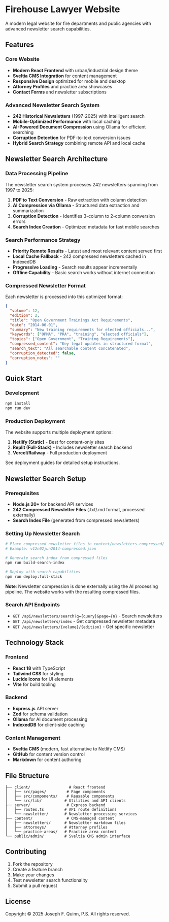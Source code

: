 # Firehouse Lawyer Website

A modern legal website for fire departments and public agencies with advanced newsletter search capabilities.

## Features

### Core Website
- **Modern React Frontend** with urban/industrial design theme
- **Sveltia CMS Integration** for content management
- **Responsive Design** optimized for mobile and desktop
- **Attorney Profiles** and practice area showcases
- **Contact Forms** and newsletter subscriptions

### Advanced Newsletter Search System
- **242 Historical Newsletters** (1997-2025) with intelligent search
- **Mobile-Optimized Performance** with local caching
- **AI-Powered Document Compression** using Ollama for efficient searching
- **Corruption Detection** for PDF-to-text conversion issues
- **Hybrid Search Strategy** combining remote API and local cache

## Newsletter Search Architecture

### Data Processing Pipeline
The newsletter search system processes 242 newsletters spanning from 1997 to 2025:

1. **PDF to Text Conversion** - Raw extraction with column detection
2. **AI Compression via Ollama** - Structured data extraction and summarization
3. **Corruption Detection** - Identifies 3-column to 2-column conversion errors
4. **Search Index Creation** - Optimized metadata for fast mobile searches

### Search Performance Strategy
- **Priority Remote Results** - Latest and most relevant content served first
- **Local Cache Fallback** - 242 compressed newsletters cached in IndexedDB
- **Progressive Loading** - Search results appear incrementally
- **Offline Capability** - Basic search works without internet connection

### Compressed Newsletter Format
Each newsletter is processed into this optimized format:
```json
{
  "volume": 12,
  "edition": 2,
  "title": "Open Government Trainings Act Requirements",
  "date": "2014-06-01",
  "summary": "New training requirements for elected officials...",
  "keywords": ["OPMA", "PRA", "training", "elected officials"],
  "topics": ["Open Government", "Training Requirements"],
  "compressed_content": "Key legal updates in structured format",
  "search_text": "All searchable content concatenated",
  "corruption_detected": false,
  "corruption_notes": ""
}
```

## Quick Start

### Development
```bash
npm install
npm run dev
```

### Production Deployment
The website supports multiple deployment options:

1. **Netlify (Static)** - Best for content-only sites
2. **Replit (Full-Stack)** - Includes newsletter search backend
3. **Vercel/Railway** - Full production deployment

See deployment guides for detailed setup instructions.

## Newsletter Search Setup

### Prerequisites
- **Node.js 20+** for backend API services
- **242 Compressed Newsletter Files** (.txt/.md format, processed externally)
- **Search Index File** (generated from compressed newsletters)

### Setting Up Newsletter Search
```bash
# Place compressed newsletter files in content/newsletters-compressed/
# Example: v12n02jun2014-compressed.json

# Generate search index from compressed files
npm run build-search-index

# Deploy with search capabilities
npm run deploy:full-stack
```

**Note**: Newsletter compression is done externally using the AI processing pipeline. The website works with the resulting compressed files.

### Search API Endpoints
- `GET /api/newsletters/search?q={query}&page={n}` - Search newsletters
- `GET /api/newsletters/index` - Get compressed newsletter metadata
- `GET /api/newsletters/{volume}/{edition}` - Get specific newsletter

## Technology Stack

### Frontend
- **React 18** with TypeScript
- **Tailwind CSS** for styling
- **Lucide Icons** for UI elements
- **Vite** for build tooling

### Backend
- **Express.js** API server
- **Zod** for schema validation  
- **Ollama** for AI document processing
- **IndexedDB** for client-side caching

### Content Management
- **Sveltia CMS** (modern, fast alternative to Netlify CMS)
- **GitHub** for content version control
- **Markdown** for content authoring

## File Structure
```
├── client/                 # React frontend
│   ├── src/pages/         # Page components
│   ├── src/components/    # Reusable components
│   └── src/lib/          # Utilities and API clients
├── server/                # Express backend
│   ├── routes.ts         # API route definitions
│   └── newsletter/       # Newsletter processing services
├── content/               # CMS-managed content
│   ├── newsletters/      # Newsletter markdown files
│   ├── attorneys/        # Attorney profiles
│   └── practice-areas/   # Practice area content
└── public/admin/         # Sveltia CMS admin interface
```

## Contributing

1. Fork the repository
2. Create a feature branch
3. Make your changes
4. Test newsletter search functionality
5. Submit a pull request

## License

Copyright © 2025 Joseph F. Quinn, P.S. All rights reserved.